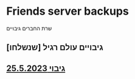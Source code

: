 # Friends server backups
שרת החברים גיבויים
## גיבויים עולם רגיל [שנשלחו]
## [גיבוי 25.5.2023](https://bit.ly/42dmdgZ)
